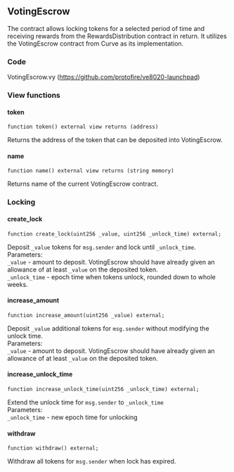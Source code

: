 ## VotingEscrow
The contract allows locking tokens for a selected period of time and receiving rewards from the RewardsDistribution contract in return. It utilizes the VotingEscrow contract from Curve as its implementation.

### Code  
VotingEscrow.vy (https://github.com/protofire/ve8020-launchpad)


### View functions
#### token
```
function token() external view returns (address)
```
Returns the address of the token that can be deposited into VotingEscrow.  

#### name
```
function name() external view returns (string memory)
```
Returns name of the current VotingEscrow contract.  


### Locking
#### create_lock
```
function create_lock(uint256 _value, uint256 _unlock_time) external;
```
Deposit `_value` tokens for `msg.sender` and lock until `_unlock_time`.  
Parameters:  
`_value` - amount to deposit. VotingEscrow should have already given an allowance of at least `_value` on the deposited token.  
`_unlock_time` - epoch time when tokens unlock, rounded down to whole weeks.  

#### increase_amount
```
function increase_amount(uint256 _value) external;
```
Deposit `_value` additional tokens for `msg.sender` without modifying the unlock time.  
Parameters:  
`_value` - amount to deposit. VotingEscrow should have already given an allowance of at least `_value` on the deposited token.  

#### increase_unlock_time
```
function increase_unlock_time(uint256 _unlock_time) external;
```
Extend the unlock time for `msg.sender` to `_unlock_time`  
Parameters:  
`_unlock_time` - new epoch time for unlocking


#### withdraw
```
function withdraw() external;
```
Withdraw all tokens for `msg.sender` when lock has expired.
